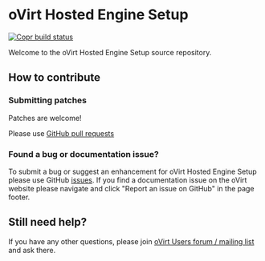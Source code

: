 # oVirt Hosted Engine Setup
[![Copr build status](https://copr.fedorainfracloud.org/coprs/ovirt/ovirt-master-snapshot/package/ovirt-hosted-engine-setup/status_image/last_build.png)](https://copr.fedorainfracloud.org/coprs/ovirt/ovirt-master-snapshot/package/ovirt-hosted-engine-setup/)

Welcome to the oVirt Hosted Engine Setup source repository.

## How to contribute

### Submitting patches

Patches are welcome!

Please use [GitHub pull requests](https://github.com/oVirt/ovirt-hosted-engine-setup/pulls)

### Found a bug or documentation issue?
To submit a bug or suggest an enhancement for oVirt Hosted Engine Setup please use GitHub [issues](https://github.com/oVirt/ovirt-hosted-engine-setup/issues). If you find a documentation issue on the oVirt website please navigate and click "Report an issue on GitHub" in the page footer.

## Still need help?
If you have any other questions, please join [oVirt Users forum / mailing list](https://lists.ovirt.org/admin/lists/users.ovirt.org/) and ask there.
